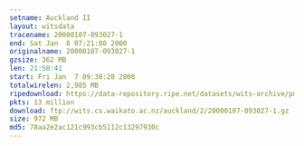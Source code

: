 ```yaml
---
setname: Auckland II
layout: witsdata
tracename: 20000107-093027-1
end: Sat Jan  8 07:21:08 2000
originalname: 20000107-093027-1
gzsize: 362 MB
len: 21:50:41
start: Fri Jan  7 09:30:28 2000
totalwirelen: 2,985 MB
ripedownload: https://data-repository.ripe.net/datasets/wits-archive/pma/long/auck/2//20000107-093027-1.gz
pkts: 13 million
download: ftp://wits.cs.waikato.ac.nz/auckland/2/20000107-093027-1.gz
size: 972 MB
md5: 78aa2e2ac121c993cb5112c13297930c
---
```

